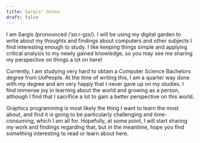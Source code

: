 ```yaml
---
title: Sargis' notes
draft: false
---
```

I am Sargis (pronounced /ˈsɑːr-ɡɪs/). I will be using my digital garden to write about my thoughts and findings about computers and other subjects I find interesting enough to study. I like keeping things simple and applying critical analysis to my newly gained knowledge, so you may see me sharing my perspective on things a lot on here!

Currently, I am studying very hard to obtain a Computer Science Bachelors degree from UoPeople. At the time of writing this, I am a quarter way done with my degree and am very happy that I never gave up on my studies. I find immense joy in learning about the world and growing as a person, although I find that I sacrifice a lot to gain a better perspective on this world.

Graphics programming is most likely the thing I want to learn the most about, and find it is going to be particularly challenging and time-consuming, which I am all for. Hopefully, at some point, I will start sharing my work and findings regarding that, but in the meantime, hope you find something interesting to read or learn about here.